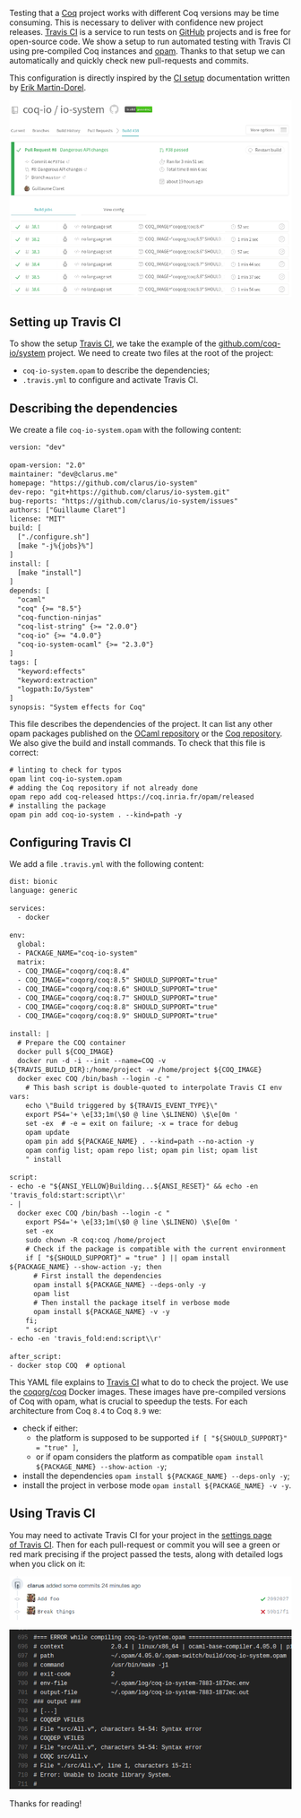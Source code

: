 Testing that a&nbsp;[Coq](https://coq.inria.fr/) project works with different&nbsp;Coq versions may be time consuming. This is necessary to deliver with confidence new project releases.&nbsp;[Travis&nbsp;CI](https://travis-ci.com/) is a service to run tests on&nbsp;[GitHub](https://github.com/) projects and is free for open-source code. We show a setup to run automated testing with&nbsp;Travis&nbsp;CI using pre-compiled&nbsp;Coq instances and [opam](https://opam.ocaml.org/). Thanks to that setup we can automatically and quickly check new pull-requests and commits.

This configuration is directly inspired by the [CI setup](https://github.com/coq-community/docker-coq/wiki/CI-setup) documentation written by [Erik Martin-Dorel](https://github.com/erikmd).

![Travis CI report on a pull-request](static/images/travis-ci/build-report.png "Travis CI report on a pull-request")

## Setting up Travis CI
To show the setup&nbsp;[Travis&nbsp;CI](https://travis-ci.com/), we take the example of the [github.com/coq-io/system](https://github.com/coq-io/system) project. We need to create two files at the root of the project:

* `coq-io-system.opam` to describe the dependencies;
* `.travis.yml` to configure and activate Travis CI.

## Describing the dependencies
We create a file `coq-io-system.opam` with the following content:

    version: "dev"

    opam-version: "2.0"
    maintainer: "dev@clarus.me"
    homepage: "https://github.com/clarus/io-system"
    dev-repo: "git+https://github.com/clarus/io-system.git"
    bug-reports: "https://github.com/clarus/io-system/issues"
    authors: ["Guillaume Claret"]
    license: "MIT"
    build: [
      ["./configure.sh"]
      [make "-j%{jobs}%"]
    ]
    install: [
      [make "install"]
    ]
    depends: [
      "ocaml"
      "coq" {>= "8.5"}
      "coq-function-ninjas"
      "coq-list-string" {>= "2.0.0"}
      "coq-io" {>= "4.0.0"}
      "coq-io-system-ocaml" {>= "2.3.0"}
    ]
    tags: [
      "keyword:effects"
      "keyword:extraction"
      "logpath:Io/System"
    ]
    synopsis: "System effects for Coq"

This file describes the dependencies of the project. It can list any other opam packages published on the [OCaml repository](https://opam.ocaml.org/) or the [Coq repository](https://github.com/coq/opam-coq-archive). We also give the build and install commands. To check that this file is correct:

    # linting to check for typos
    opam lint coq-io-system.opam
    # adding the Coq repository if not already done
    opam repo add coq-released https://coq.inria.fr/opam/released
    # installing the package
    opam pin add coq-io-system . --kind=path -y

## Configuring Travis CI
We add a file `.travis.yml` with the following content:

    dist: bionic
    language: generic

    services:
      - docker

    env:
      global:
      - PACKAGE_NAME="coq-io-system"
      matrix:
      - COQ_IMAGE="coqorg/coq:8.4"
      - COQ_IMAGE="coqorg/coq:8.5" SHOULD_SUPPORT="true"
      - COQ_IMAGE="coqorg/coq:8.6" SHOULD_SUPPORT="true"
      - COQ_IMAGE="coqorg/coq:8.7" SHOULD_SUPPORT="true"
      - COQ_IMAGE="coqorg/coq:8.8" SHOULD_SUPPORT="true"
      - COQ_IMAGE="coqorg/coq:8.9" SHOULD_SUPPORT="true"

    install: |
      # Prepare the COQ container
      docker pull ${COQ_IMAGE}
      docker run -d -i --init --name=COQ -v ${TRAVIS_BUILD_DIR}:/home/project -w /home/project ${COQ_IMAGE}
      docker exec COQ /bin/bash --login -c "
        # This bash script is double-quoted to interpolate Travis CI env vars:
        echo \"Build triggered by ${TRAVIS_EVENT_TYPE}\"
        export PS4='+ \e[33;1m(\$0 @ line \$LINENO) \$\e[0m '
        set -ex  # -e = exit on failure; -x = trace for debug
        opam update
        opam pin add ${PACKAGE_NAME} . --kind=path --no-action -y
        opam config list; opam repo list; opam pin list; opam list
        " install

    script:
    - echo -e "${ANSI_YELLOW}Building...${ANSI_RESET}" && echo -en 'travis_fold:start:script\\r'
    - |
      docker exec COQ /bin/bash --login -c "
        export PS4='+ \e[33;1m(\$0 @ line \$LINENO) \$\e[0m '
        set -ex
        sudo chown -R coq:coq /home/project
        # Check if the package is compatible with the current environment
        if [ "${SHOULD_SUPPORT}" = "true" ] || opam install ${PACKAGE_NAME} --show-action -y; then
          # First install the dependencies
          opam install ${PACKAGE_NAME} --deps-only -y
          opam list
          # Then install the package itself in verbose mode
          opam install ${PACKAGE_NAME} -v -y
        fi;
        " script
    - echo -en 'travis_fold:end:script\\r'

    after_script:
    - docker stop COQ  # optional

This YAML file explains to [Travis CI](https://travis-ci.com/) what to do to check the project. We use the [coqorg/coq](https://hub.docker.com/r/coqorg/coq) Docker images. These images have pre-compiled versions of Coq with opam, what is crucial to speedup the tests. For each architecture from Coq `8.4` to Coq `8.9` we:

* check if either:
  * the platform is supposed to be supported `if [ "${SHOULD_SUPPORT}" = "true" ]`,
  * or if opam considers the platform as compatible `opam install ${PACKAGE_NAME} --show-action -y`;
* install the dependencies `opam install ${PACKAGE_NAME} --deps-only -y`;
* install the project in verbose mode `opam install ${PACKAGE_NAME} -v -y`.

## Using Travis CI
You may need to activate Travis CI for your project in the [settings page of&nbsp;Travis&nbsp;CI](https://travis-ci.com/account/repositories). Then for each pull-request or commit you will see a green or red mark precising if the project passed the tests, along with detailed logs when you click on it:

![Commits in a pull-request](static/images/travis-ci/pull-request.png "Commits in a pull-request")

![Error logs](static/images/travis-ci/error-logs.png "Error logs")

Thanks for reading!
